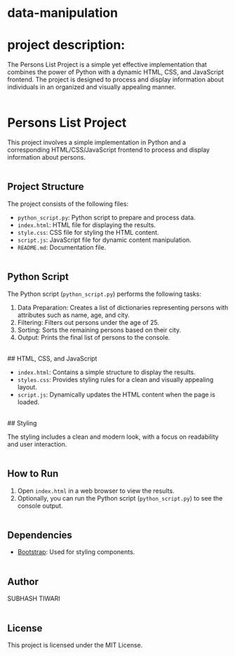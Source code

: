 # data-manipulation
# project description:<br>
The Persons List Project is a simple yet effective implementation that combines the power of Python with a dynamic HTML, CSS, and JavaScript frontend. The project is designed to process and display information about individuals in an organized and visually appealing manner.<br><br>
# Persons List Project<br>

This project involves a simple implementation in Python and a corresponding HTML/CSS/JavaScript frontend to process and display information about persons.
<br><br>
## Project Structure<br>

The project consists of the following files:<br>

- `python_script.py`: Python script to prepare and process data.<br>
- `index.html`: HTML file for displaying the results.<br>
- `style.css`: CSS file for styling the HTML content.<br>
- `script.js`: JavaScript file for dynamic content manipulation.<br>
- `README.md`: Documentation file.<br><br>

## Python Script<br>

The Python script (`python_script.py`) performs the following tasks:<br>

1. Data Preparation: Creates a list of dictionaries representing persons with attributes such as name, age, and city.<br>
2. Filtering: Filters out persons under the age of 25.<br>
3. Sorting: Sorts the remaining persons based on their city.<br>
4. Output: Prints the final list of persons to the console.<br>
<br>
## HTML, CSS, and JavaScript<br>

- `index.html`: Contains a simple structure to display the results.<br>
- `styles.css`: Provides styling rules for a clean and visually appealing layout.<br>
- `script.js`: Dynamically updates the HTML content when the page is loaded.<br>
<br>
## Styling<br>

The styling includes a clean and modern look, with a focus on readability and user interaction.<br><br>

## How to Run<br>

1. Open `index.html` in a web browser to view the results.<br>
2. Optionally, you can run the Python script (`python_script.py`) to see the console output.<br><br>

## Dependencies<br>

- [Bootstrap](https://getbootstrap.com/): Used for styling components.<br><br>

## Author<br>

SUBHASH TIWARI
<br><br>
## License<br>

This project is licensed under the MIT License.

